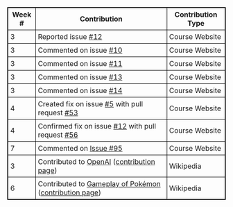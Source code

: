 |**Week #**|**Contribution**|**Contribution Type**|
|----------|----------------|---------------------|
|3|Reported issue [#12](https://github.com/joannakl/cs480_s18/issues/12)|Course Website|
|3|Commented on issue [#10](https://github.com/joannakl/cs480_s18/issues/10)|Course Website|
|3|Commented on issue [#11](https://github.com/joannakl/cs480_s18/issues/11)|Course Website|
|3|Commented on issue [#13](https://github.com/joannakl/cs480_s18/issues/13)|Course Website|
|3|Commented on issue [#14](https://github.com/joannakl/cs480_s18/issues/14)|Course Website|
|4|Created fix on issue [#5](https://github.com/joannakl/cs480_s18/issues/5) with pull request [#53](https://github.com/joannakl/cs480_s18/pull/53)|Course Website|
|4|Confirmed fix on issue [#12](https://github.com/joannakl/cs480_s18/issues/12) with pull request [#56](https://github.com/joannakl/cs480_s18/pull/56)|Course Website|
|7|Commented on [Issue #95](https://github.com/joannakl/cs480_s18/issues/95)|Course Website|
|3|Contributed to [OpenAI](https://en.wikipedia.org/w/index.php?title=OpenAI&oldid=824974813#History) ([contribution page](https://en.wikipedia.org/wiki/Special:Contributions/PhrydRhys))|Wikipedia|
|6|Contributed to [Gameplay of Pokémon](https://en.wikipedia.org/w/index.php?title=Gameplay_of_Pok%C3%A9mon&oldid=828852757#Pok%C3%A9mon_evolution) ([contribution page](https://en.wikipedia.org/wiki/Special:Contributions/PhrydRhys))|Wikipedia|

<style>
    table {
        border-collapse:collapse;
        border: 1px solid black;
    }
    th, td {
        border: 1px solid black;
        padding: 5px;
    }
</style>
